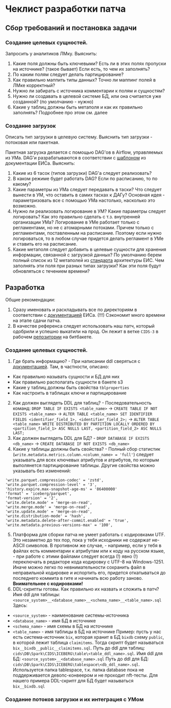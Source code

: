 # Чеклист разработки патча

## Сбор требований и постановка задачи

### Создание целевых сущностей.

Запросить у аналитиков ЛМку. Выяснить:
1. Какие поля должны быть ключевыми? Есть ли в этих полях пропуски на источнике? (такое бывает) Если есть, то чем их заполнять?
2. По каким полям следует делать партицирование?
3. Как правильно маппить типы данных? Точно ли маппинг полей в ЛМке корректный?
4. Нужно ли забирать с источника комментарии к полям и сущностям?
5. Нужно ли создавать в целевой системе БД, или она считается уже созданной? (по умолчанию - нужно)
6. Какие у таблиц должны быть метаполя и как их правильно заполнять? Подробнее про этом см. далее

### Создание загрузок

Описать тип загрузки в целевую систему. Выяснить тип загрузки - потоковая или пакетная.

Пакетная загрузка делается с помощью DAG'ов в Airflow, управляемых из УМа. DAG'и разрабатываются в соответствии с [шаблоном](https://confluence.moscow.alfaintra.net/pages/viewpage.action?pageId=1780104534) из документации ЕИСа.
Выяснить:
1. Какие из 6 тасок (типов загрузки) DAG'а следует реализовать?
2. В каком режиме будет работать DAG? Если по расписанию, то по какому?
3. Какие параметры из УМа следует передавать в таски? Что следует вынести в УМ, что оставить в самих тасках к ДАГу? Основная идея - параметризовать все с помощью УМа настолько, насколько это возможно.
4. Нужно ли реализовать логирование в УМ? Какие параметры следует логировать? Как это правильно сделать с т.з. внутренней организации УМа? Логирование в УМе работает только с регламентами, но не с атомарными потоками. Причем только с регламентами, поставленным на расписание. Поэтому если нужно логироваться, то в любом случае придется делать регламент в УМе и ставить его на расписание.
5. Какие метаполя следует добавить в целевые сущности для хранения информации, связанной с загрузкой данных? По умолчанию берем полный список из 12 метаполей из [стандарта](https://confluence.moscow.alfaintra.net/pages/viewpage.action?pageId=1757988205) архитектуры ЕИС. Чем заполнять эти поля при разных типах загрузки? Как эти поля будут обновляться с течением времени?

## Разработка

Общие рекомендации:
1. Сразу именовать и раскладывать все по директориям в соответствии с [документацией](https://confluence.moscow.alfaintra.net/display/BDP/ICEBERG) ЕИСа. (!!!) Сэкономит много времени на этапе сдачи патча.
2. В качестве референса следует использовать наш патч,  который одобрили и успешно выкатили на прод. Он лежит в ветке `CIDS-3` в рабочем [репозитории](https://git.moscow.alfaintra.net/projects/BI_CIDS/repos/cids/browse?at=refs%2Fheads%2FCIDS-3) на битбакете.

### Создание целевых сущностей.

1. Где брать информацию? - При написании ddl сверяться с [документацией](https://confluence.moscow.alfaintra.net/display/BDP/ICEBERG). Там, в частности, описано:
* Как правильно называть сущности и БД для них
* Как правильно располагать сущности в бакете s3
* Какие у таблиц должны быть свойства `tblproperties`
* Как настроить в таблицах ключи и партицирование
2. Как должен выглядеть DDL для таблиц? - Последовательность команд: `DROP TABLE IF EXISTS <table_name>` -> `CREATE TABLE IF NOT EXISTS <table_name>` -> `ALTER TABLE <table_name> SET IDENTIFIER FIELDS <identifier_field_1>, <identifier_field_2>;` -> `ALTER TABLE <table_name> WRITE DISTRIBUTED BY PARTITION LOCALLY ORDERED BY <partition_field_1> ASC NULLS LAST, <partition_field_2> ASC NULLS LAST;`
3. Как должен выглядеть DDL для БД? - `DROP DATABASE IF EXISTS <db_name>` -> `CREATE DATABASE IF NOT EXISTS <db_name>`
4. Какие у таблицы должны быть свойства? - Полный сбор статистик (`write.metadata.metrics.column.<column_name> = 'full'`) следует указывать для всех ключевых атрибутов и атрибутов, по которым выполянется партицирование таблицы. Другие свойства можно указывать без изменений:
```
'write.parquet.compression-codec' = 'zstd',
'write.parquet.compression-level' = '3',
'history.expire.max-snapshot-age-ms' = '86400000'
'format' = 'iceberg/parquet',
'format-version' = '2',
'write.delete.mode' = 'merge-on-read',
'write.merge.mode' = 'merge-on-read',
'write.update.mode' = 'merge-on-read',
'write.distribution-mode' = 'hash',
'write.metadata.delete-after-commit.enabled' = 'true',
'write.metadata.previous-versions-max' = '100',
```
5. Платформа для сборки патча не умеет работать с кодировками UTF. Это незаметно до тех пор, пока у тебя исходники не содержат не-ASCII символов. В противном же случае, - например, если у тебя в файлах есть комментарии к атрибутам или к коду на русском языке, - при работе с этими файлами следует всегда (!) явно (!) переключать в редакторе кода кодировку с UTF-8 на Windows-1251. Иначе можно легко по невнимательности сохранить файл в неправильной кодировке и испортить его, придется откатываться до последнего коммита в гите и начинать всю работу заново. **Внимательнее с кодировками!**
6. DDL-скрипты готовы. Как правильно их назвать и сложить в патч?
Имя ddl для таблицы: `<source_system>__<database_name>__<schema_name>__<table_name>.sql`
Здесь:
* `<source_system>` - наименование системы-источника
* `<database_name>` - имя БД в источнике
* `<schema_name>` - имя схемы в БД на источнике
* `<table_name>` - имя таблицы в БД на источнике
Пример: пусть у нас есть система-источник `bix`, которая хранит в БД `bixdb` схему `public`, в которой лежит таблица `claimitems`. Тогда скрипт будет называться `bix__bixdb__public__claimitems.sql`.
Путь до ddl для таблиц: `cids\DB\Spark\CIDS\ICEBERG\table\<table_ddl_name>.sql`.
Имя ddl для БД: `<source_system>__<database_name>.sql`
Путь до ddl для БД: `cids\DB\Spark\CIDS\ICEBERG\tablespace\<db_ddl_name>.sql`. Используется папка tablespace, т.к. папка database пока не поддерживается девопс-конвеером и не проходит nft-тесты.
Для нашего примера DDL-скрипт для БД будет называться `bix__bixdb.sql`

### Создание потоков загрузки и их интеграция с УМом


